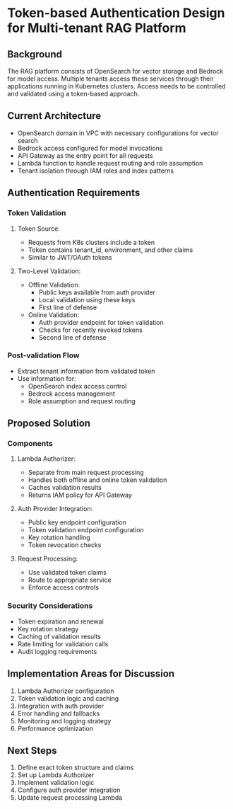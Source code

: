 # Token-based Authentication Design for Multi-tenant RAG Platform

## Background
The RAG platform consists of OpenSearch for vector storage and Bedrock for model access. Multiple tenants access these services through their applications running in Kubernetes clusters. Access needs to be controlled and validated using a token-based approach.

## Current Architecture
- OpenSearch domain in VPC with necessary configurations for vector search
- Bedrock access configured for model invocations
- API Gateway as the entry point for all requests
- Lambda function to handle request routing and role assumption
- Tenant isolation through IAM roles and index patterns

## Authentication Requirements

### Token Validation
1. Token Source:
   - Requests from K8s clusters include a token
   - Token contains tenant_id, environment, and other claims
   - Similar to JWT/OAuth tokens

2. Two-Level Validation:
   - Offline Validation:
     * Public keys available from auth provider
     * Local validation using these keys
     * First line of defense
   - Online Validation:
     * Auth provider endpoint for token validation
     * Checks for recently revoked tokens
     * Second line of defense

### Post-validation Flow
- Extract tenant information from validated token
- Use information for:
  * OpenSearch index access control
  * Bedrock access management
  * Role assumption and request routing

## Proposed Solution

### Components
1. Lambda Authorizer:
   - Separate from main request processing
   - Handles both offline and online token validation
   - Caches validation results
   - Returns IAM policy for API Gateway

2. Auth Provider Integration:
   - Public key endpoint configuration
   - Token validation endpoint configuration
   - Key rotation handling
   - Token revocation checks

3. Request Processing:
   - Use validated token claims
   - Route to appropriate service
   - Enforce access controls

### Security Considerations
- Token expiration and renewal
- Key rotation strategy
- Caching of validation results
- Rate limiting for validation calls
- Audit logging requirements

## Implementation Areas for Discussion
1. Lambda Authorizer configuration
2. Token validation logic and caching
3. Integration with auth provider
4. Error handling and fallbacks
5. Monitoring and logging strategy
6. Performance optimization

## Next Steps
1. Define exact token structure and claims
2. Set up Lambda Authorizer
3. Implement validation logic
4. Configure auth provider integration
5. Update request processing Lambda